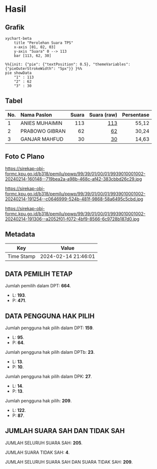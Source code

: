 # Hasil

## Grafik

```mermaid
xychart-beta
    title "Perolehan Suara TPS"
    x-axis [01, 02, 03]
    y-axis "Suara" 0 --> 113
    bar [113, 62, 30]
```

```mermaid
%%{init: {"pie": {"textPosition": 0.5}, "themeVariables": {"pieOuterStrokeWidth": "5px"}} }%%
pie showData
    "1" : 113
    "2" : 62
    "3" : 30
```

## Tabel

| No. | Nama Paslon    | Suara | Suara (raw) | Persentase |
|:--- |:-------------- | -----:| -----------:| ----------:|
| 1   | ANIES MUHAIMIN | 113   | [113][p-1]  | 55,12      |
| 2   | PRABOWO GIBRAN | 62    | [62][p-2]   | 30,24      |
| 3   | GANJAR MAHFUD  | 30    | [30][p-3]   | 14,63      |


[p-1]: https://github.com/gigit-pemilu/pemilu-2024-99-luar-negeri/blob/main/pilpres/hitung-suara/sub/99-luar-negeri/sub/39-doha-qatar/sub/01-doha-qatar/sub/0001-doha-qatar/sub/002-tps-001/sub/paslon-1.txt
[p-2]: https://github.com/gigit-pemilu/pemilu-2024-99-luar-negeri/blob/main/pilpres/hitung-suara/sub/99-luar-negeri/sub/39-doha-qatar/sub/01-doha-qatar/sub/0001-doha-qatar/sub/002-tps-001/sub/paslon-2.txt
[p-3]: https://github.com/gigit-pemilu/pemilu-2024-99-luar-negeri/blob/main/pilpres/hitung-suara/sub/99-luar-negeri/sub/39-doha-qatar/sub/01-doha-qatar/sub/0001-doha-qatar/sub/002-tps-001/sub/paslon-3.txt

## Foto C Plano

https://sirekap-obj-formc.kpu.go.id/b318/pemilu/ppwp/99/39/01/00/01/9939010001002-20240214-160148--719bea2a-a98b-468c-af42-383cbbd26c29.jpg

https://sirekap-obj-formc.kpu.go.id/b318/pemilu/ppwp/99/39/01/00/01/9939010001002-20240214-191254--c0646999-524b-481f-9868-58a6495c5cbd.jpg

https://sirekap-obj-formc.kpu.go.id/b318/pemilu/ppwp/99/39/01/00/01/9939010001002-20240214-191306--a2052f01-f072-4bf9-8566-6c9728b187d0.jpg


## Metadata

| Key        | Value               |
| ---------- | ------------------- |
| Time Stamp | 2024-02-14 21:46:01 |


## DATA PEMILIH TETAP

Jumlah pemilih dalam DPT: **664**.
 * L: **193**.
 * P: **471**.

## DATA PENGGUNA HAK PILIH

Jumlah pengguna hak pilih dalam DPT: **159**.
 * L: **95**.
 * P: **64**.

Jumlah pengguna hak pilih dalam DPTb: **23**.
 * L: **13**.
 * P: **10**.

Jumlah pengguna hak pilih dalam DPK: **27**.
 * L: **14**.
 * P: **13**.

Jumlah pengguna hak pilih: **209**.
 * L: **122**.
 * P: **87**.

## JUMLAH SUARA SAH DAN TIDAK SAH

JUMLAH SELURUH SUARA SAH: **205**.

JUMLAH SUARA TIDAK SAH: **4**.

JUMLAH SELURUH SUARA SAH DAN SUARA TIDAK SAH: **209**.


